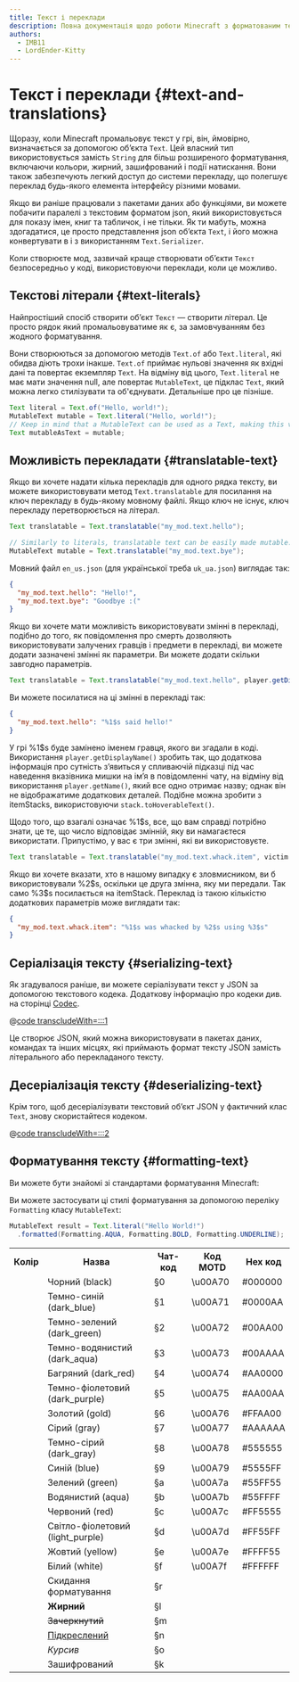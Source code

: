 ```yaml
---
title: Текст і переклади
description: Повна документація щодо роботи Minecraft з форматованим текстом і перекладами.
authors:
  - IMB11
  - LordEnder-Kitty
---
```


# Текст і переклади {#text-and-translations}

Щоразу, коли Minecraft промальовує текст у грі, він, ймовірно, визначається за допомогою об’єкта `Text`.
Цей власний тип використовується замість `String` для більш розширеного форматування,
включаючи кольори, жирний, зашифрований і події натискання. Вони також забезпечують легкий доступ
до системи перекладу, що полегшує переклад будь-якого елемента інтерфейсу
різними мовами.

Якщо ви раніше працювали з пакетами даних або функціями, ви можете побачити паралелі з текстовим форматом
json, який використовується для показу імен, книг та табличок, і не тільки. Як ти
мабуть, можна здогадатися, це просто представлення json об’єкта `Text`, і його можна
конвертувати в і з використанням `Text.Serializer`.

Коли створюєте мод, зазвичай краще створювати об’єкти `Текст` безпосередньо
у коді, використовуючи переклади, коли це можливо.

## Текстові літерали {#text-literals}

Найпростіший спосіб створити об’єкт `Текст` — створити літерал. Це просто рядок
який промальовуватиме як є, за замовчуванням без жодного форматування.

Вони створюються за допомогою методів `Text.of` або `Text.literal`, які обидва діють трохи
інакше. `Text.of` приймає нульові значення як вхідні дані та повертає екземпляр `Text`. На відміну від цього, `Text.literal` не має мати значення null, але повертає `MutableText`,
це підклас `Text`, який можна легко стилізувати та об'єднувати. Детальніше про
це пізніше.

```java
Text literal = Text.of("Hello, world!");
MutableText mutable = Text.literal("Hello, world!");
// Keep in mind that a MutableText can be used as a Text, making this valid:
Text mutableAsText = mutable;
```

## Можливість перекладати {#translatable-text}

Якщо ви хочете надати кілька перекладів для одного рядка тексту, ви можете використовувати метод `Text.translatable` для посилання на ключ перекладу в будь-якому мовному файлі. Якщо ключ не існує, ключ перекладу перетворюється на літерал.

```java
Text translatable = Text.translatable("my_mod.text.hello");

// Similarly to literals, translatable text can be easily made mutable.
MutableText mutable = Text.translatable("my_mod.text.bye");
```

Мовний файл `en_us.json` (для української треба `uk_ua.json`) виглядає так:

```json
{
  "my_mod.text.hello": "Hello!",
  "my_mod.text.bye": "Goodbye :("
}
```

Якщо ви хочете мати можливість використовувати змінні в перекладі, подібно до того, як повідомлення про смерть дозволяють використовувати залучених гравців і предмети в перекладі, ви можете додати зазначені змінні як параметри. Ви можете додати скільки завгодно параметрів.

```java
Text translatable = Text.translatable("my_mod.text.hello", player.getDisplayName());
```

Ви можете посилатися на ці змінні в перекладі так:

```json
{
  "my_mod.text.hello": "%1$s said hello!"
}
```

У грі %1\$s буде замінено іменем гравця, якого ви згадали в коді. Використання `player.getDisplayName()` зробить так, що додаткова інформація про сутність з’явиться у спливаючій підказці під час наведення вказівника мишки на ім’я в повідомленні чату, на відміну від використання `player.getName()`, який все одно отримає назву; однак він не відображатиме додаткових деталей. Подібне можна зробити з itemStacks, використовуючи `stack.toHoverableText()`.

Щодо того, що взагалі означає %1\$s, все, що вам справді потрібно знати, це те, що число відповідає змінній, яку ви намагаєтеся використати. Припустімо, у вас є три змінні, які ви використовуєте.

```java
Text translatable = Text.translatable("my_mod.text.whack.item", victim.getDisplayName(), attacker.getDisplayName(), itemStack.toHoverableText());
```

Якщо ви хочете вказати, хто в нашому випадку є зловмисником, ви б використовували %2\$s, оскільки це друга змінна, яку ми передали. Так само %3\$s посилається на itemStack. Переклад із такою кількістю додаткових параметрів може виглядати так:

```json
{
  "my_mod.text.whack.item": "%1$s was whacked by %2$s using %3$s"
}
```

## Серіалізація тексту {#serializing-text}

<!-- NOTE: These have been put into the reference mod as they're likely to be updated to codecs in the next few updates. -->

Як згадувалося раніше, ви можете серіалізувати текст у JSON за допомогою текстового кодека. Додаткову інформацію про кодеки див. на сторінці [Codec](./codecs).

@[code transcludeWith=:::1](@/reference/latest/src/client/java/com/example/docs/rendering/TextTests.java)

Це створює JSON, який можна використовувати в пакетах даних, командах та інших місцях, які приймають формат тексту JSON замість літерального або перекладаного тексту.

## Десеріалізація тексту {#deserializing-text}

Крім того, щоб десеріалізувати текстовий об’єкт JSON у фактичний клас `Text`, знову скористайтеся кодеком.

@[code transcludeWith=:::2](@/reference/latest/src/client/java/com/example/docs/rendering/TextTests.java)

## Форматування тексту {#formatting-text}

Ви можете бути знайомі зі стандартами форматування Minecraft:

Ви можете застосувати ці стилі форматування за допомогою переліку `Formatting` класу `MutableText`:

```java
MutableText result = Text.literal("Hello World!")
  .formatted(Formatting.AQUA, Formatting.BOLD, Formatting.UNDERLINE);
```

<table>
    <tbody><tr><th>Колір</th><th>Назва</th><th>Чат-код</th><th>Код MOTD</th><th>Hex код</th></tr>
    <tr><td><ColorSwatch color="#000000" /></td><td>Чорний (black)</td><td>§0</td><td>\u00A70</td><td>#000000</td></tr>
    <tr><td><ColorSwatch color="#0000AA" /></td><td>Темно-синій (dark_blue)</td><td>§1</td><td>\u00A71</td><td>#0000AA</td></tr>
    <tr><td><ColorSwatch color="#00AA00" /></td><td>Темно-зелений (dark_green)</td><td>§2</td><td>\u00A72</td><td>#00AA00</td></tr>
    <tr><td><ColorSwatch color="#00AAAA" /></td><td>Темно-водянистий (dark_aqua)</td><td>§3</td><td>\u00A73</td><td>#00AAAA</td></tr>
    <tr><td><ColorSwatch color="#AA0000" /></td><td>Багряний (dark_red)</td><td>§4</td><td>\u00A74</td><td>#AA0000</td></tr>
    <tr><td><ColorSwatch color="#AA00AA" /></td><td>Темно-фіолетовий (dark_purple)</td><td>§5</td><td>\u00A75</td><td>#AA00AA</td></tr>
    <tr><td><ColorSwatch color="#FFAA00" /></td><td>Золотий (gold)</td><td>§6</td><td>\u00A76</td><td>#FFAA00</td></tr>
    <tr><td><ColorSwatch color="#AAAAAA"/></td><td>Сірий (gray)</td><td>§7</td><td>\u00A77</td><td>#AAAAAA</td></tr>
    <tr><td><ColorSwatch color="#555555" /></td><td>Темно-сірий (dark_gray)</td><td>§8</td><td>\u00A78</td><td>#555555</td></tr>
    <tr><td><ColorSwatch color="#5555FF" /></td><td>Синій (blue)</td><td>§9</td><td>\u00A79</td><td>#5555FF</td></tr>
    <tr><td><ColorSwatch color="#55FF55" /></td><td>Зелений (green)</td><td>§a</td><td>\u00A7a</td><td>#55FF55</td></tr>
    <tr><td><ColorSwatch color="#55FFFF" /></td><td>Водянистий (aqua)</td><td>§b</td><td>\u00A7b</td><td>#55FFFF</td></tr>
    <tr><td><ColorSwatch color="#FF5555" /></td><td>Червоний (red)</td><td>§c</td><td>\u00A7c</td><td>#FF5555</td></tr>
    <tr><td><ColorSwatch color="#FF55FF" /></td><td>Світло-фіолетовий (light_purple)</td><td>§d</td><td>\u00A7d</td><td>#FF55FF</td></tr>
    <tr><td><ColorSwatch color="#FFFF55" /></td><td>Жовтий (yellow)</td><td>§e</td><td>\u00A7e</td><td>#FFFF55</td></tr>
    <tr><td><ColorSwatch color="#FFFFFF" /></td><td>Білий (white)</td><td>§f</td><td>\u00A7f</td><td>#FFFFFF</td></tr>
    <tr><td></td><td>Скидання форматування</td><td>§r</td><td></td><td></td></tr>
    <tr><td></td><td><b>Жирний</b></td><td>§l</td><td></td><td></td></tr>
    <tr><td></td><td><s>Зачеркнутий</s></td><td>§m</td><td></td><td></td></tr>
    <tr><td></td><td><u>Підкреслений</u></td><td>§n</td><td></td><td></td></tr>
    <tr><td></td><td><i>Курсив</i></td><td>§o</td><td></td><td></td></tr>
    <tr><td></td><td>Зашифрований</td><td>§k</td><td></td><td></td></tr>
</tbody></table>
